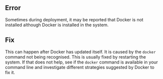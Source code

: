 ## Error

Sometimes during deployment, it may be reported that Docker is not installed although Docker is installed in the system.

## Fix

This can happen after Docker has updated itself. It is caused by the `docker` command not being recognised. This is usually fixed by restarting the system. If that does not help, see if the `docker` command is available in your command line and investigate different strategies suggested by Docker to fix it.
